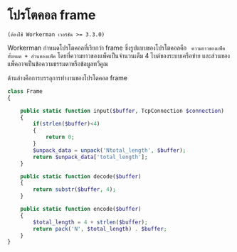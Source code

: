 # โปรโตคอล frame
``` (ต้องใช้ Workerman เวอร์ชัน >= 3.3.0) ```

Workerman กำหนดโปรโตคอลที่เรียกว่า frame ซึ่งรูปแบบของโปรโตคอลคือ ``` ความยาวของแพ็คทั้งหมด + ส่วนของแพ็ค``` โดยที่ความยาวของแพ็คเป็นจำนวนเต็ม 4 ไบต์ของระบบเครือข่าย และส่วนของแพ็คอาจเป็นข้อความธรรมดาหรือข้อมูลทวีคูณ

ด้านล่างคือการบรรลุการทำงานของโปรโตคอล frame
```php
class Frame
{

    public static function input($buffer, TcpConnection $connection)
    {
        if(strlen($buffer)<4)
        {
            return 0;
        }
        $unpack_data = unpack('Ntotal_length', $buffer);
        return $unpack_data['total_length'];
    }

    public static function decode($buffer)
    {
        return substr($buffer, 4);
    }

    public static function encode($buffer)
    {
        $total_length = 4 + strlen($buffer);
        return pack('N', $total_length) . $buffer;
    }
}
```
